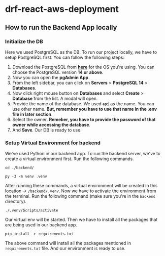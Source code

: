 # drf-react-aws-deployment

## How to run the Backend App locally

### Initialize the DB

Here we used PostgreSQL as the DB. To run our project locally, we have to setup PostgreSQL first. You can follow the following steps:

1. Download the PostgreSQL from [**here**](https://www.postgresql.org/download/) for the OS you're using. You can choose the PostgreSQL version **14 or above**.
2. Now you can open the **pgAdmin App**.
3. From the left sidebar, you can click on **Servers** > **PostgreSQL 14** > **Databases**.
4. Now click right mouse button on **Databases** and select **Create** > **Database** from the list. A modal will open.
5. Provide the name of the database. We used **`api`** as the name. You can use other name. **But, remember you have to use that name in the .env file in later section.**
6. Select the owner. **Remeber, you have to provide the password of that owner while accessing the database**.
7. And **Save**. Our DB is ready to use.

### Setup Virtual Environment for backend

We've used Python in our backend app. To run the backend server, we've to create a virtual environment first. Run the following commands.

```
cd ./backend/

py -3 -m venv .venv
```

After running these commands, a virtual environment will be created in this location -> `/backend/.venv`. Now we have to activate the environment from the terminal. Run the following command (make sure you're in the `backend` directory).

```
./.venv/Scripts/activate
```

Our virtual env will be started. Then we have to install all the packages that are being used in our backend app.

```
pip install -r requirements.txt
```

The above command will install all the packages mentioned in `requirements.txt` file. And our environment is ready to use.

